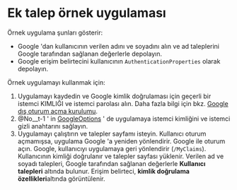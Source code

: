 # <a name="additional-claims-sample-app"></a>Ek talep örnek uygulaması

Örnek uygulama şunları gösterir:

* Google 'dan kullanıcının verilen adını ve soyadını alın ve ad taleplerini Google tarafından sağlanan değerlerle depolayın.
* Google erişim belirtecini kullanıcının `AuthenticationProperties` olarak depolayın.

Örnek uygulamayı kullanmak için:

1. Uygulamayı kaydedin ve Google kimlik doğrulaması için geçerli bir istemci KIMLIĞI ve istemci parolası alın. Daha fazla bilgi için bkz. [Google dış oturum açma kurulumu](https://docs.microsoft.com/aspnet/core/security/authentication/social/google-logins).
1. @No__t-1 ' in [GoogleOptions](https://docs.microsoft.com/dotnet/api/microsoft.aspnetcore.authentication.google.googleoptions) ' de uygulamaya istemci kimliğini ve istemci gizli anahtarını sağlayın.
1. Uygulamayı çalıştırın ve talepler sayfamı isteyin. Kullanıcı oturum açmamışsa, uygulama Google 'a yeniden yönlendirir. Google ile oturum açın. Google, kullanıcıyı uygulamaya geri yönlendirir (`/MyClaims`). Kullanıcının kimliği doğrulanır ve talepler sayfası yüklenir. Verilen ad ve soyadı talepleri, Google tarafından sağlanan değerlerle **Kullanıcı talepleri** altında bulunur. Erişim belirteci, **kimlik doğrulama özellikleri**altında görüntülenir.
